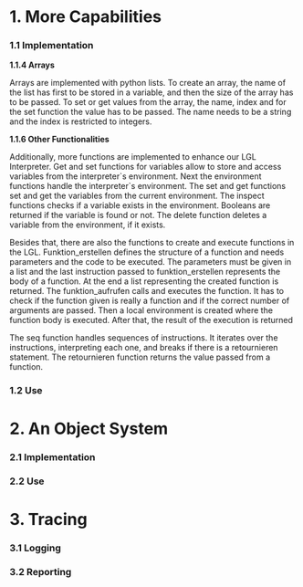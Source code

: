 <h1>1. More Capabilities</h1>

<h3>1.1 Implementation</h3>

<b>1.1.4 Arrays</b>
<p>Arrays are implemented with python lists. To create an array, the name of the list has first to be stored in a 
variable, and then the size of the array has to be passed. To set or get values from the array, the name, index and for 
the set function the value has to be passed. The name needs to be a string and the index is restricted to integers.</p>

<b>1.1.6 Other Functionalities</b>
<p>Additionally, more functions are implemented to enhance our LGL Interpreter. Get and set functions for variables
allow to store and access variables from the interpreter`s environment. Next the environment functions handle the 
interpreter`s environment. The set and get functions set and get the variables from the current environment. The inspect
functions checks if a variable exists in the environment. Booleans are returned if the variable is found or not. The
delete function deletes a variable from the environment, if it exists.</p>
<p>Besides that, there are also the functions to create and execute functions in the LGL. Funktion_erstellen defines the 
structure of a function and needs parameters and the code to be executed. The parameters must be given in a list and the
last instruction passed to funktion_erstellen represents the body of a function. At the end a list representing the 
created function is returned. The funktion_aufrufen calls and executes the function. It has to check if the function
given is really a function and if the correct number of arguments are passed. Then a local environment is created where
the function body is executed. After that, the result of the execution is returned</p>
<p>The seq function handles sequences of
instructions. It iterates over the instructions, interpreting each one, and breaks if there is a retournieren statement. 
The retournieren function returns the value passed from a function.</p>

<h3>1.2 Use</h3>

<h1>2. An Object System</h1>

<h3>2.1 Implementation</h3>

<h3>2.2 Use</h3>

<h1>3. Tracing</h1>

<h3>3.1 Logging</h3>

<h3>3.2 Reporting</h3>